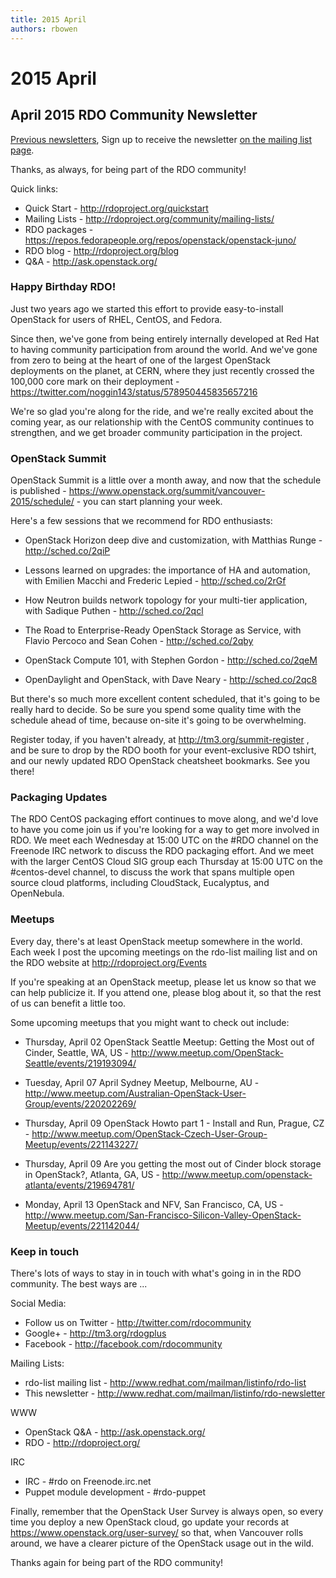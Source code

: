 ```yaml
---
title: 2015 April
authors: rbowen
---
```


# 2015 April

## April 2015 RDO Community Newsletter

[Previous newsletters](/newsletter/), Sign up to receive the newsletter [on the mailing list page](http://www.redhat.com/mailman/listinfo/rdo-newsletter).

Thanks, as always, for being part of the RDO community!

Quick links:

*   Quick Start - <http://rdoproject.org/quickstart>
*   Mailing Lists - <http://rdoproject.org/community/mailing-lists/>
*   RDO packages - <https://repos.fedorapeople.org/repos/openstack/openstack-juno/>
*   RDO blog - <http://rdoproject.org/blog>
*   Q&A - <http://ask.openstack.org/>

### Happy Birthday RDO!

Just two years ago we started this effort to provide easy-to-install OpenStack for users of RHEL, CentOS, and Fedora.

Since then, we've gone from being entirely internally developed at Red Hat to having community participation from around the world. And we've gone from zero to being at the heart of one of the largest OpenStack deployments on the planet, at CERN, where they just recently crossed the 100,000 core mark on their deployment - <https://twitter.com/noggin143/status/578950445835657216>

We're so glad you're along for the ride, and we're really excited about the coming year, as our relationship with the CentOS community continues to strengthen, and we get broader community participation in the project.

### OpenStack Summit

OpenStack Summit is a little over a month away, and now that the schedule is published - <https://www.openstack.org/summit/vancouver-2015/schedule/> - you can start planning your week.

Here's a few sessions that we recommend for RDO enthusiasts:

*   OpenStack Horizon deep dive and customization, with Matthias Runge - <http://sched.co/2qiP>

<!-- -->

*   Lessons learned on upgrades: the importance of HA and automation, with Emilien Macchi and Frederic Lepied - <http://sched.co/2rGf>

<!-- -->

*   How Neutron builds network topology for your multi-tier application, with Sadique Puthen - <http://sched.co/2qcl>

<!-- -->

*   The Road to Enterprise-Ready OpenStack Storage as Service, with Flavio Percoco and Sean Cohen - <http://sched.co/2qby>

<!-- -->

*   OpenStack Compute 101, with Stephen Gordon - <http://sched.co/2qeM>

<!-- -->

*   OpenDaylight and OpenStack, with Dave Neary - <http://sched.co/2qc8>

But there's so much more excellent content scheduled, that it's going to be really hard to decide. So be sure you spend some quality time with the schedule ahead of time, because on-site it's going to be overwhelming.

Register today, if you haven't already, at <http://tm3.org/summit-register> , and be sure to drop by the RDO booth for your event-exclusive RDO tshirt, and our newly updated RDO OpenStack cheatsheet bookmarks. See you there!

### Packaging Updates

The RDO CentOS packaging effort continues to move along, and we'd love to have you come join us if you're looking for a way to get more involved in RDO. We meet each Wednesday at 15:00 UTC on the #RDO channel on the Freenode IRC network to discuss the RDO packaging effort. And we meet with the larger CentOS Cloud SIG group each Thursday at 15:00 UTC on the #centos-devel channel, to discuss the work that spans multiple open source cloud platforms, including CloudStack, Eucalyptus, and OpenNebula.

### Meetups

Every day, there's at least OpenStack meetup somewhere in the world. Each week I post the upcoming meetings on the rdo-list mailing list and on the RDO website at <http://rdoproject.org/Events>

If you're speaking at an OpenStack meetup, please let us know so that we can help publicize it. If you attend one, please blog about it, so that the rest of us can benefit a little too.

Some upcoming meetups that you might want to check out include:

*   Thursday, April 02 OpenStack Seattle Meetup: Getting the Most out of Cinder, Seattle, WA, US - <http://www.meetup.com/OpenStack-Seattle/events/219193094/>

<!-- -->

*   Tuesday, April 07 April Sydney Meetup, Melbourne, AU - <http://www.meetup.com/Australian-OpenStack-User-Group/events/220202269/>

<!-- -->

*   Thursday, April 09 OpenStack Howto part 1 - Install and Run, Prague, CZ - <http://www.meetup.com/OpenStack-Czech-User-Group-Meetup/events/221143227/>

<!-- -->

*   Thursday, April 09 Are you getting the most out of Cinder block storage in OpenStack?, Atlanta, GA, US - <http://www.meetup.com/openstack-atlanta/events/219694781/>

<!-- -->

*   Monday, April 13 OpenStack and NFV, San Francisco, CA, US - <http://www.meetup.com/San-Francisco-Silicon-Valley-OpenStack-Meetup/events/221142044/>

### Keep in touch

There's lots of ways to stay in in touch with what's going in in the RDO community. The best ways are ...

Social Media:

*   Follow us on Twitter - <http://twitter.com/rdocommunity>
*   Google+ - <http://tm3.org/rdogplus>
*   Facebook - <http://facebook.com/rdocommunity>

Mailing Lists:

*   rdo-list mailing list - <http://www.redhat.com/mailman/listinfo/rdo-list>
*   This newsletter - <http://www.redhat.com/mailman/listinfo/rdo-newsletter>

WWW

*   OpenStack Q&A - <http://ask.openstack.org/>
*   RDO - <http://rdoproject.org/>

IRC

*   IRC - #rdo on Freenode.irc.net
*   Puppet module development - #rdo-puppet

Finally, remember that the OpenStack User Survey is always open, so every time you deploy a new OpenStack cloud, go update your records at <https://www.openstack.org/user-survey/> so that, when Vancouver rolls around, we have a clearer picture of the OpenStack usage out in the wild.

Thanks again for being part of the RDO community!
